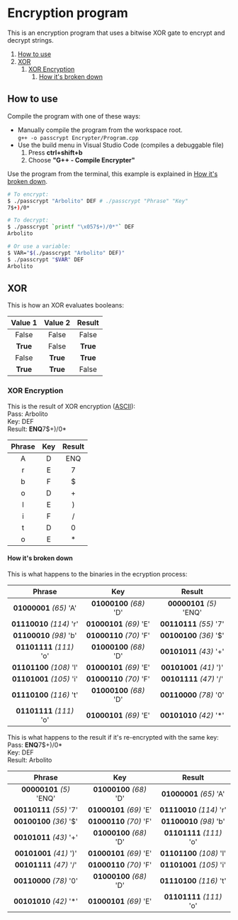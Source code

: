 # Encryption program

This is an encryption program that uses a bitwise XOR gate to encrypt and decrypt strings.

1. [How to use](#How-to-use)
1. [XOR](#XOR)
    1. [XOR Encryption](#XOR-Encryption)
        1. [How it's broken down](#How-it's-broken-down)

## How to use

Compile the program with one of these ways:

* Manually compile the program from the workspace root.  
    `g++ -o passcrypt Encrypter/Program.cpp`
* Use the build menu in Visual Studio Code (compiles a debuggable file)
    1. Press **ctrl+shift+b**
    1. Choose **"G++ - Compile Encrypter"**

Use the program from the terminal, this example is explained in [How it's broken down](#How-it's-broken-down).

```bash
# To encrypt:
$ ./passcrypt "Arbolito" DEF # ./passcrypt "Phrase" "Key"
7$+)/0*

# To decrypt:
$ ./passcrypt `printf "\x057$+)/0*"` DEF
Arbolito

# Or use a variable:
$ VAR="$(./passcrypt "Arbolito" DEF)"
$ ./passcrypt "$VAR" DEF
Arbolito
```

## XOR

This is how an XOR evaluates booleans:

|Value 1  | Value 2 | Result   |
|:-------:|:-------:|:--------:|
|False    |False    | False    |
|**True** |False    | **True** |
|False    |**True** | **True** |
|**True** |**True** | False    |

### XOR Encryption

This is the result of XOR encryption ([ASCII](http://www.asciitable.com/)):  
Pass: Arbolito  
Key: DEF  
Result: **ENQ**7$+)/0\*

|Phrase  |Key  |Result   |
|:------:|:---:|:-------:|
|A       |D    |ENQ      |
|r       |E    |7        |
|b       |F    |$        |
|o       |D    |+        |
|l       |E    |)        |
|i       |F    |/        |
|t       |D    |0        |
|o       |E    |*        |

#### How it's broken down

This is what happens to the binaries in the ecryption process:

|Phrase                   | Key                     | Result                   |
|:-----------------------:|:-----------------------:|:------------------------:|
|**01000001** *(65)*  'A' | **01000100** *(68)* 'D' | **00000101** *(5)* 'ENQ' |
|**01110010** *(114)* 'r' | **01000101** *(69)* 'E' | **00110111** *(55)* '7'  |
|**01100010** *(98)*  'b' | **01000110** *(70)* 'F' | **00100100** *(36)* '$'  |
|**01101111** *(111)* 'o' | **01000100** *(68)* 'D' | **00101011** *(43)* '+'  |
|**01101100** *(108)* 'l' | **01000101** *(69)* 'E' | **00101001** *(41)* ')'  |
|**01101001** *(105)* 'i' | **01000110** *(70)* 'F' | **00101111** *(47)* '/'  |
|**01110100** *(116)* 't' | **01000100** *(68)* 'D' | **00110000** *(78)* '0'  |
|**01101111** *(111)* 'o' | **01000101** *(69)* 'E' | **00101010** *(42)* '*'  |

This is what happens to the result if it's re-encrypted with the same key:  
Pass: **ENQ**7$+)/0\*  
Key: DEF  
Result: Arbolito

|Phrase                    | Key                     | Result                   |
|:------------------------:|:-----------------------:|:------------------------:|
|**00000101** *(5)*  'ENQ' | **01000100** *(68)* 'D' | **01000001** *(65)*  'A' |
|**00110111** *(55)* '7'   | **01000101** *(69)* 'E' | **01110010** *(114)* 'r' |
|**00100100** *(36)* '$'   | **01000110** *(70)* 'F' | **01100010** *(98)*  'b' |
|**00101011** *(43)* '+'   | **01000100** *(68)* 'D' | **01101111** *(111)* 'o' |
|**00101001** *(41)* ')'   | **01000101** *(69)* 'E' | **01101100** *(108)* 'l' |
|**00101111** *(47)* '/'   | **01000110** *(70)* 'F' | **01101001** *(105)* 'i' |
|**00110000** *(78)* '0'   | **01000100** *(68)* 'D' | **01110100** *(116)* 't' |
|**00101010** *(42)* '*'   | **01000101** *(69)* 'E' | **01101111** *(111)* 'o' |

